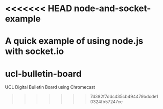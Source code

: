 <<<<<<< HEAD
node-and-socket-example
=======================

A quick example of using node.js with socket.io
=======
ucl-bulletin-board
==================

UCL Digital Bulletin Board using Chromecast
>>>>>>> 7d382f7ddc435cb494479bdcde10324fb57247ce
